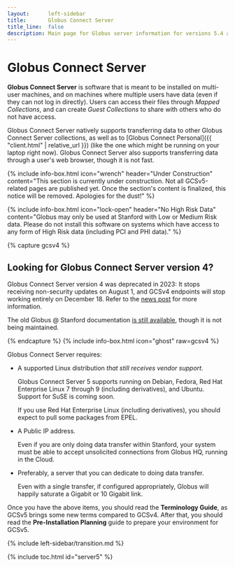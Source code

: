 ```yaml
---
layout:      left-sidebar
title:       Globus Connect Server
title_line:  false
description: Main page for Globus server information for versions 5.4 and later.
---
```


# Globus Connect Server

**Globus Connect Server** is software that is meant to be installed on
multi-user machines, and on machines where multiple users have data (even if
they can not log in directly).  Users can access their files through *Mapped
Collections*, and can create *Guest Collections* to share with others who do
not have access.

Globus Connect Server natively supports transferring data to other Globus
Connect Server collections, as well as to [Globus Connect Personal]({{
"client.html" | relative_url }}) (like the one which might be running on your
laptop right now).  Globus Connect Server also supports transferring data
through a user's web browser, though it is not fast.

{% include info-box.html
   icon="wrench"
   header="Under Construction"
   content="This section is currently under construction.  Not all GCSv5-related pages are published yet.  Once the section's content is finalized, this notice will be removed.  Apologies for the dust!"
%}

{% include info-box.html
   icon="lock-open"
   header="No High Risk Data"
   content="Globus may only be used at Stanford with Low or Medium Risk data.
   Please do not install this software on systems which have access to any form
   of High Risk data (including PCI and PHI data)."
%}

{% capture gcsv4 %}
<h2>Looking for Globus Connect Server version 4?</h2>

<p>Globus Connect Server version 4 was deprecated in 2023: It stops receiving
non-security updates on August 1, and GCSv4 endpoints will stop working
entirely on December 18.  Refer to the <a href="{{
"2023/07/07/gcsv4-deprecation.html" | relative_url }}" title="Globus Connect
Server version 4 Ends in December 2023">news post</a> for more information.</p>

<p>The old Globus @ Stanford documentation <a href="{{ "server.html" |
relative_url }}" title="Globus Connect Server version 4">is still
available</a>, though it is not being maintained.</p>

{% endcapture %}
{% include info-box.html
   icon="ghost"
   raw=gcsv4
%}

Globus Connect Server requires:

* A supported Linux distribution *that still receives vendor support*.

  Globus Connect Server 5 supports running on Debian, Fedora, Red Hat
  Enterprise Linux 7 through 9 (including derivatives), and Ubuntu.  Support
  for SuSE is coming soon.

  If you use Red Hat Enterprise Linux (including derivatives), you should
  expect to pull some packages from EPEL.

* A Public IP address.

  Even if you are only doing data transfer within Stanford, your system must be
  able to accept unsolicited connections from Globus HQ, running in the Cloud.

* Preferably, a server that you can dedicate to doing data transfer.

  Even with a single transfer, if configured appropriately, Globus will happily
  saturate a Gigabit or 10 Gigabit link.

Once you have the above items, you should read the **Terminology Guide**, as
GCSv5 brings some new terms compared to GCSv4.  After that, you should read the
**Pre-Installation Planning** guide to prepare your environment for GCSv5.

{% include left-sidebar/transition.md %}

{% include toc.html id="server5" %}
